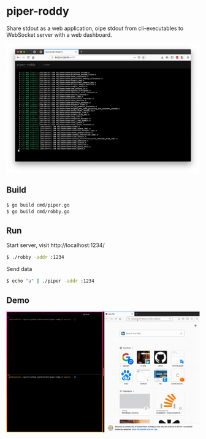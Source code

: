 # piper-roddy
Share stdout as a web application, oipe stdout from cli-executables to WebSocket server with a web dashboard.

![Screenshot](https://github.com/bitterbit/piper-roddy/raw/master/imgs/screenshot.png)
## Build
``` bash
$ go build cmd/piper.go
$ go build cmd/robby.go
```
## Run
Start server, visit http://localhost:1234/
``` bash
$ ./robby -addr :1234
```

Send data
``` bash
$ echo "a" | ./piper -addr :1234
```

## Demo
![Demo](https://github.com/bitterbit/piper-roddy/raw/master/imgs/demo.gif)
